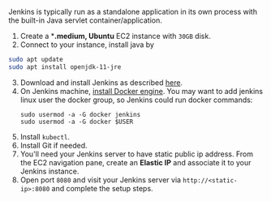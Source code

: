
Jenkins is typically run as a standalone application in its own process with the built-in Java servlet container/application.

1. Create a ***.medium, Ubuntu** EC2 instance with `30GB` disk.
2. Connect to your instance, install java by

```bash
sudo apt update
sudo apt install openjdk-11-jre
```

3. Download and install Jenkins as described [here](https://www.jenkins.io/doc/book/installing/linux/#debianubuntu).
4. On Jenkins machine, [install Docker engine](https://docs.docker.com/engine/install/ubuntu/). You may want to add jenkins linux user the docker group, so Jenkins could run docker commands:
   ```shell
   sudo usermod -a -G docker jenkins
   sudo usermod -a -G docker $USER
   ```
5. Install `kubectl`. 
6. Install Git if needed.
6. You'll need your Jenkins server to have static public ip address. From the EC2 navigation pane, create an **Elastic IP** and associate it to your Jenkins instance.
7. Open port `8080` and visit your Jenkins server via `http://<static-ip>:8080` and complete the setup steps.
